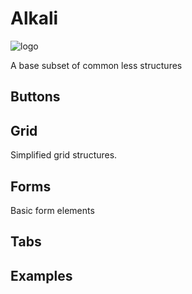 # Alkali

![logo](http://cdn.makesites.org/media/project/alkali/alkali-logo-20160221-2k.png)

A base subset of common less structures

## Buttons

## Grid
Simplified grid structures.

## Forms
Basic form elements

## Tabs

## Examples

